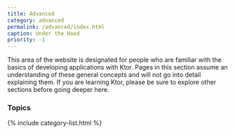 ```yaml
---
title: Advanced
category: advanced
permalink: /advanced/index.html
caption: Under the Hood
priority: -1
---
```


This area of the website is designated for people who are familiar with the basics of developing applications with Ktor.
Pages in this section assume an understanding of these general concepts and will not go into detail explaining them. 
If you are learning Ktor, please be sure to explore other sections before going deeper here.  

### Topics

{% include category-list.html %}


